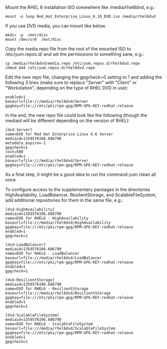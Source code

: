Mount the RHEL 6 installation ISO somewhere like /media/rhel6dvd, e.g.:

```
mount -o loop Red_Hat_Enterprise_Linux_6.10_DVD.iso /media/rhel6dvd
```
If you use DVD media, you can mount like below.

```
mkdir -p  /mnt/disc
mount /dev/sr0  /mnt/disc
```
Copy the media.repo file from the root of the mounted ISO to /etc/yum.repos.d/ and set the permissions to something sane, e.g.:

```
cp /media/rhel6dvd/media.repo /etc/yum.repos.d/rhel6dvd.repo
chmod 644 /etc/yum.repos.d/rhel6dvd.repo
```

Edit the new repo file, changing the gpgcheck=0 setting to 1 and adding the following 3 lines (make sure to replace "Server" with "Client" or "Workstation", depending on the type of RHEL DVD in use):
```
enabled=1
baseurl=file:///media/rhel6dvd/Server
gpgkey=file:///etc/pki/rpm-gpg/RPM-GPG-KEY-redhat-release
```

In the end, the new repo file could look like the following (though the mediaid will be different depending on the version of RHEL):

```
[dvd-Server]
name=DVD for Red Hat Enterprise Linux 6.6 Server
mediaid=1359576196.686790
metadata_expire=-1
gpgcheck=1
cost=500
enabled=1
baseurl=file:///media/rhel6dvd/Server
gpgkey=file:///etc/pki/rpm-gpg/RPM-GPG-KEY-redhat-release
```

As a final step, it might be a good idea to run the command yum clean all once

To configure access to the supplementary packages in the directories HighAvailability, LoadBalancer, ResilientStorage, and ScalableFileSystem, add additional repositories for them in the same file, e.g.:

```
[dvd-HighAvailability]
mediaid=1359576196.686790
name=DVD for RHEL6 - HighAvailability
baseurl=file:///media/rhel6dvd/HighAvailability
gpgkey=file:///etc/pki/rpm-gpg/RPM-GPG-KEY-redhat-release
enabled=1
gpgcheck=1

[dvd-LoadBalancer]
mediaid=1359576196.686790
name=DVD for RHEL6 - LoadBalancer
baseurl=file:///media/rhel6dvd/LoadBalancer
gpgkey=file:///etc/pki/rpm-gpg/RPM-GPG-KEY-redhat-release
enabled=1
gpgcheck=1

[dvd-ResilientStorage]
mediaid=1359576196.686790
name=DVD for RHEL6 - ResilientStorage
baseurl=file:///media/rhel6dvd/ResilientStorage
gpgkey=file:///etc/pki/rpm-gpg/RPM-GPG-KEY-redhat-release
enabled=1
gpgcheck=1

[dvd-ScalableFileSystem]
mediaid=1359576196.686790
name=DVD for RHEL6 - ScalableFileSystem
baseurl=file:///media/rhel6dvd/ScalableFileSystem
gpgkey=file:///etc/pki/rpm-gpg/RPM-GPG-KEY-redhat-release
enabled=1
gpgcheck=1
```
